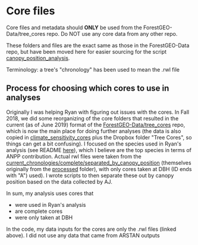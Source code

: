 # Core files

Core files and metadata should **ONLY** be used from the ForestGEO-Data/tree_cores repo. Do NOT use any core data from any other repo.

These folders and files are the exact same as those in the ForestGEO-Data repo, but have been moved here for easier sourcing for the script [canopy_position_analysis](https://github.com/SCBI-ForestGEO/McGregor_climate-sensitivity-variation/blob/master/scripts/canopy_position_analysis.R).

Terminology: a tree's "chronology" has been used to mean the .rwl file

## Process for choosing which cores to use in analyses
Originally I was helping Ryan with figuring out issues with the cores.
In Fall 2018, we did some reorganizing of the core folders that resulted in the current (as of June 2019) format of the [ForestGEO-Data/tree_cores](https://github.com/SCBI-ForestGEO/SCBI-ForestGEO-Data/tree/master/tree_cores) repo, which is now the main place for doing further analyses (the data is also copied in [climate_sensitivity_cores](https://github.com/SCBI-ForestGEO/climate_sensitivity_cores/tree/master/data/cores) plus the Dropbox folder "Tree Cores", so things can get a bit confusing).
I focused on the species used in Ryan's analysis (see README [here](https://github.com/SCBI-ForestGEO/SCBI-ForestGEO-Data/tree/master/tree_cores/chronologies)), which I believe are the top species in terms of ANPP contribution. 
Actual rwl files were taken from the [current_chronologies/complete/separated_by_canopy_position](https://github.com/SCBI-ForestGEO/SCBI-ForestGEO-Data/tree/master/tree_cores/chronologies/current_chronologies/complete) (themselves originally from the [processed](https://github.com/SCBI-ForestGEO/SCBI-ForestGEO-Data/tree/master/tree_cores/measurement_files) folder), with only cores taken at DBH (ID ends with "A") used).
I wrote scripts to then separate these out by canopy position based on the data collected by AJ.

In sum, my analysis uses cores that 
- were used in Ryan's analysis
- are complete cores
- were only taken at DBH

In the code, my data inputs for the cores are only the .rwl files (linked above). I did not use any data that came from ARSTAN outputs
